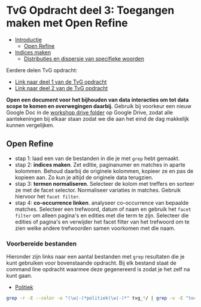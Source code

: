 # TvG Opdracht deel 3: Toegangen maken met Open Refine

+ [Introductie](#intro)
    + [Open Refine](#open-refine)
+ [Indices maken](#grep-indices)
    + [Distributies en dispersie van specifieke woorden](#grep-words-distributions)

Eerdere delen TvG opdracht:

+ [Link naar deel 1 van de TvG opdracht](../dag_1/tvg_opdracht1.md)
+ [Link naar deel 2 van de TvG opdracht](../dag_1/tvg_opdracht2.md)

**Open een document voor het bijhouden van data interacties om tot data scope te komen en overwegingen daarbij.** Gebruik bij voorkeur een nieuw Google Doc in de [workshop drive folder](https://drive.google.com/drive/folders/1R8Rex2v0YwfWhW8omEp0esqBkdX_Ymhr) op Google Drive, zodat alle aantekeningen bij elkaar staan zodat we die aan het eind de dag makkelijk kunnen vergelijken. 

<a name="open-refine"></a>
## Open Refine

+ stap 1: laad een van de bestanden in die je met `grep` hebt gemaakt.
+ stap 2: **indices maken**. Zet editie, paginanumer en matches in aparte kolommen. Behoud daarbij de originele kolommen, kopieer ze en pas de kopieen aan. Zo kun je altijd de originele data terugzien.
+ stap 3: **termen normaliseren**. Selecteer de kolom met treffers en sorteer ze met de facet selector. Normaliseer variaties in matches. Gebruik hiervoor het `facet filter`.
+ stap 4: **co-occurrence linken**. analyseer co-occurrence van bepaalde matches. Selecteer een trefwoord, datum of naam en gebruik het `facet filter` om alleen pagina's en edities met die term te zijn. Selecteer die edities of pagina's en verwijder het facet filter van het trefwoord om te zien welke andere trefwoorden samen voorkomen met die naam.


### Voorbereide bestanden

Hieronder zijn links naar een aantal bestanden met `grep` resultaten die je kunt gebruiken voor bovenstaande opdracht. Bij elk bestand staat de command line opdracht waarmee deze gegenereerd is zodat je het zelf na kunt gaan.

+ [Politiek](tvg_politiek.txt)

```bash
grep -r -E --color -o "(\w|-)*politiek(\w|-)*" tvg_*/ | grep -v -E "toc\.(csv|xml)" > ../tvg_politiek.txt
```



